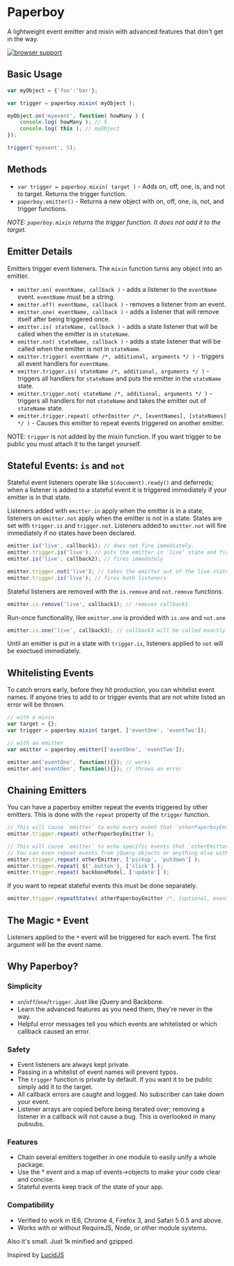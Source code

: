 Paperboy
===========

A lightweight event emitter and mixin with advanced features that don't get in the way.

[![browser support](http://ci.testling.com/sakabako/paperboy.png)](http://ci.testling.com/sakabako/paperboy)

## Basic Usage

```javascript
var myObject = {'foo':'bar'};

var trigger = paperboy.mixin( myObject );

myObject.on('myevent', function( howMany ) {
	console.log( howMany ); // 5
	console.log( this ); // myObject
});

trigger('myevent', 5);
```

## Methods

* `var trigger = paperboy.mixin( target )` - Adds on, off, one, is, and not to target. Returns the trigger function.
* `paperboy.emitter()` -  Returns a new object with on, off, one, is, not, and trigger functions.

_NOTE: `paperboy.mixin` returns the trigger function. It does not add it to the target._

## Emitter Details

Emitters trigger event listeners. The `mixin` function turns any object into an emitter.

* `emitter.on( eventName, callback )` - adds a listener to the `eventName` event. `eventName` must be a string.
* `emitter.off( eventName, callback )` - removes a listener from an event.
* `emitter.one( eventName, callback )` - adds a listener that will remove itself after being triggered once.
* `emitter.is( stateName, callback )` - adds a state listener that will be called when the emitter is in `stateName`.
* `emitter.not( stateName, callback )` - adds a state listener that will be called when the emitter is not in `stateName`.
* `emitter.trigger( eventName /*, additional, arguments */ )` - triggers all event handlers for `eventName`.
* `emitter.trigger.is( stateName /*, additional, arguments */ )` - triggers all handlers for `stateName` and puts the emitter in the `stateName` state.
* `emitter.trigger.not( stateName /*, additional, arguments */ )` - triggers all handlers for not `stateName` and takes the emitter out of `stateName` state.
* `emitter.trigger.repeat( otherEmitter /*, [eventNames], [stateNames] */ )` - Causes this emitter to repeat events triggered on another emitter.

NOTE: `trigger` is not added by the mixin function. If you want trigger to be public you must attach it to the target yourself.

## Stateful Events: `is` and `not`

Stateful event listeners operate like `$(document).ready()` and deferreds; when a listener is added to a stateful event it is triggered immediately if your emitter is in that state.

Listeners added with `emitter.in` apply when the emitter is in a state, listeners on `emitter.not` apply when the emitter is not in a state. States are set with `trigger.is` and `trigger.not`. Listeners added to `emitter.not` will fire immediately if no states have been declared.

```javascript
emitter.is('live', callback1); // does not fire immediately.
emitter.trigger.is('live'); // puts the emitter in 'live' state and fires the listener above.
emitter.is('live', callback2); // fires immedately

emitter.trigger.not('live'); // takes the emitter out of the live state.
emitter.trigger.is('live'); // fires both listeners
```

Stateful listeners are removed with the `is.remove` and `not.remove` functions.
```javascript
emitter.is.remove('live', callback1); // removes callback1
```

Run-once functionality, like `emitter.one` is provided with `is.one` and `not.one`
```javascript
emitter.is.one('live', callback3); // callback3 will be called exactly once.
```

Until an emitter is put in a state with `trigger.is`, listeners applied to `not` will be exectued immediately.

## Whitelisting Events

To catch errors early, before they hit production, you can whitelist event names. If anyone tries to add to or trigger events that are not white listed an error will be thrown.

```javascript
// with a mixin
var target = {};
var trigger = paperboy.mixin( target, ['eventOne', 'eventTwo']);

// with an emitter
var emitter = paperboy.emitter(['eventOne', 'eventTwo']);

emitter.on('eventOne', function(){}); // works
emitter.on('eventOen', function(){}); // throws an error
```

## Chaining Emitters

You can have a paperboy emitter repeat the events triggered by other emitters. This is done with the `repeat` property of the `trigger` function.

```javascript
// This will cause `emitter` to echo every event that `otherPaperboyEmitter` triggers.
emitter.trigger.repeat( otherPaperboyEmitter );

// This will cause `emitter` to echo specific events that `otherEmitter` throws.
// You can even repeat events from jQuery objects or anything else with an `on` function.
emitter.trigger.repeat( otherEmitter, ['pickup', 'putdown'] );
emitter.trigger.repeat( $('.button'), ['click'] );
emitter.trigger.repeat( backboneModel, ['update'] );
```

If you want to repeat stateful events this must be done separately.
```javascript
emitter.trigger.repeatStates( otherPaperboyEmitter /*, [optional, event, names] */);
```

## The Magic `*` Event

Listeners applied to the `*` event will be triggered for each event. The first argument will be the event name.

## Why Paperboy?

### Simplicity
* `on`/`off`/`one`/`trigger`. Just like jQuery and Backbone.
* Learn the advanced features as you need them, they're never in the way.
* Helpful error messages tell you which events are whitelisted or which callback caused an error.

### Safety
* Event listeners are always kept private.
* Passing in a whitelist of event names will prevent typos.
* The `trigger` function is private by default. If you want it to be public simply add it to the target.
* All callback errors are caught and logged. No subscriber can take down your event.
* Listener arrays are copied before being iterated over; removing a listener in a callback will not cause a bug. This is overlooked in many pubsubs.

### Features
* Chain several emitters together in one module to easily unify a whole package.
* Use the * event and a map of events->objects to make your code clear and concise.
* Stateful events keep track of the state of your app.

### Compatibility
* Verified to work in IE6, Chrome 4, Firefox 3, and Safari 5.0.5 and above.
* Works with or without RequireJS, Node, or other module systems.

Also it's small. Just 1k minified and gzipped.

Inspired by [LucidJS](https://github.com/RobertWHurst/LucidJS)
